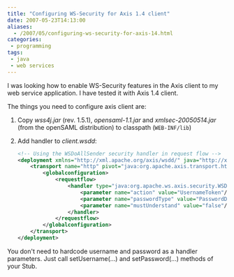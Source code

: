 ```yaml
---
title: "Configuring WS-Security for Axis 1.4 client"
date: 2007-05-23T14:13:00
aliases:
  - /2007/05/configuring-ws-security-for-axis-14.html
categories:
 - programming
tags:
 - java
 - web services
---
```


I was looking how to enable WS-Security features in the Axis client to my web service application. I have tested it with Axis 1.4 client.
<!--more-->
The things you need to configure axis client are:

1. Copy _wss4j.jar_ (rev. 1.5.1), _opensaml-1.1.jar_ and _xmlsec-20050514.jar_ (from the openSAML distribution) to classpath (`WEB-INF/lib`)

2. Add handler to _client.wsdd_:

    ```xml
    <!-- Using the WSDoAllSender security handler in request flow -->
    <deployment xmlns="http://xml.apache.org/axis/wsdd/" java="http://xml.apache.org/axis/wsdd/providers/java">
        <transport name="http" pivot="java:org.apache.axis.transport.http.HTTPSender">
            <globalconfiguration>
                <requestflow>
                    <handler type="java:org.apache.ws.axis.security.WSDoAllSender">
                        <parameter name="action" value="UsernameToken"/>
                        <parameter name="passwordType" value="PasswordDigest"/>
                        <parameter name="mustUnderstand" value="false"/>
                    </handler>
                </requestflow>
            </globalconfiguration>
        </transport>
    </deployment>
    ```

You don't need to hardcode username and password as a handler parameters.
Just call setUsername(...) and setPassword(...) methods of your Stub.
